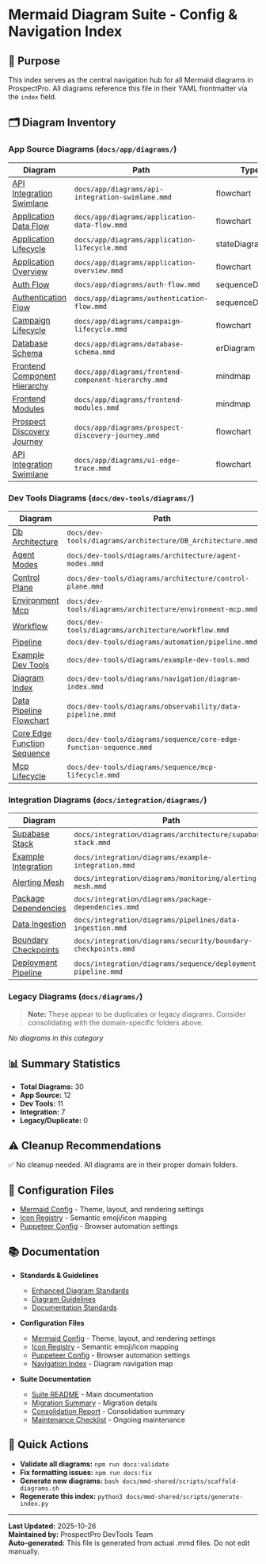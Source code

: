 # Mermaid Diagram Suite - Config & Navigation Index

## 📍 Purpose

This index serves as the central navigation hub for all Mermaid diagrams in ProspectPro. All diagrams reference this file in their YAML frontmatter via the `index` field.

## 🗂️ Diagram Inventory

### App Source Diagrams (`docs/app/diagrams/`)

| Diagram                                                                             | Path                                                 | Type            |
| ----------------------------------------------------------------------------------- | ---------------------------------------------------- | --------------- |
| [API Integration Swimlane](../../app/diagrams/api-integration-swimlane.mmd)         | `docs/app/diagrams/api-integration-swimlane.mmd`     | flowchart       |
| [Application Data Flow](../../app/diagrams/application-data-flow.mmd)               | `docs/app/diagrams/application-data-flow.mmd`        | flowchart       |
| [Application Lifecycle](../../app/diagrams/application-lifecycle.mmd)               | `docs/app/diagrams/application-lifecycle.mmd`        | stateDiagram-v2 |
| [Application Overview](../../app/diagrams/application-overview.mmd)                 | `docs/app/diagrams/application-overview.mmd`         | flowchart       |
| [Auth Flow](../../app/diagrams/auth-flow.mmd)                                       | `docs/app/diagrams/auth-flow.mmd`                    | sequenceDiagram |
| [Authentication Flow](../../app/diagrams/authentication-flow.mmd)                   | `docs/app/diagrams/authentication-flow.mmd`          | sequenceDiagram |
| [Campaign Lifecycle](../../app/diagrams/campaign-lifecycle.mmd)                     | `docs/app/diagrams/campaign-lifecycle.mmd`           | flowchart       |
| [Database Schema](../../app/diagrams/database-schema.mmd)                           | `docs/app/diagrams/database-schema.mmd`              | erDiagram       |
| [Frontend Component Hierarchy](../../app/diagrams/frontend-component-hierarchy.mmd) | `docs/app/diagrams/frontend-component-hierarchy.mmd` | mindmap         |
| [Frontend Modules](../../app/diagrams/frontend-modules.mmd)                         | `docs/app/diagrams/frontend-modules.mmd`             | mindmap         |
| [Prospect Discovery Journey](../../app/diagrams/prospect-discovery-journey.mmd)     | `docs/app/diagrams/prospect-discovery-journey.mmd`   | flowchart       |
| [API Integration Swimlane](../../app/diagrams/ui-edge-trace.mmd)                    | `docs/app/diagrams/ui-edge-trace.mmd`                | flowchart       |

### Dev Tools Diagrams (`docs/dev-tools/diagrams/`)

| Diagram                                                                                          | Path                                                               | Type            |
| ------------------------------------------------------------------------------------------------ | ------------------------------------------------------------------ | --------------- |
| [Db Architecture](../../dev-tools/diagrams/architecture/DB_Architecture.mmd)                     | `docs/dev-tools/diagrams/architecture/DB_Architecture.mmd`         | erDiagram       |
| [Agent Modes](../../dev-tools/diagrams/architecture/agent-modes.mmd)                             | `docs/dev-tools/diagrams/architecture/agent-modes.mmd`             | flowchart       |
| [Control Plane](../../dev-tools/diagrams/architecture/control-plane.mmd)                         | `docs/dev-tools/diagrams/architecture/control-plane.mmd`           | graph           |
| [Environment Mcp](../../dev-tools/diagrams/architecture/environment-mcp.mmd)                     | `docs/dev-tools/diagrams/architecture/environment-mcp.mmd`         | flowchart       |
| [Workflow](../../dev-tools/diagrams/architecture/workflow.mmd)                                   | `docs/dev-tools/diagrams/architecture/workflow.mmd`                | flowchart       |
| [Pipeline](../../dev-tools/diagrams/automation/pipeline.mmd)                                     | `docs/dev-tools/diagrams/automation/pipeline.mmd`                  | flowchart       |
| [Example Dev Tools](../../dev-tools/diagrams/example-dev-tools.mmd)                              | `docs/dev-tools/diagrams/example-dev-tools.mmd`                    | graph           |
| [Diagram Index](../../dev-tools/diagrams/navigation/diagram-index.mmd)                           | `docs/dev-tools/diagrams/navigation/diagram-index.mmd`             | graph           |
| [Data Pipeline Flowchart](../../dev-tools/diagrams/observability/data-pipeline.mmd)              | `docs/dev-tools/diagrams/observability/data-pipeline.mmd`          | flowchart       |
| [Core Edge Function Sequence](../../dev-tools/diagrams/sequence/core-edge-function-sequence.mmd) | `docs/dev-tools/diagrams/sequence/core-edge-function-sequence.mmd` | sequenceDiagram |
| [Mcp Lifecycle](../../dev-tools/diagrams/sequence/mcp-lifecycle.mmd)                             | `docs/dev-tools/diagrams/sequence/mcp-lifecycle.mmd`               | sequenceDiagram |

### Integration Diagrams (`docs/integration/diagrams/`)

| Diagram                                                                              | Path                                                          | Type            |
| ------------------------------------------------------------------------------------ | ------------------------------------------------------------- | --------------- |
| [Supabase Stack](../../integration/diagrams/architecture/supabase-stack.mmd)         | `docs/integration/diagrams/architecture/supabase-stack.mmd`   | flowchart       |
| [Example Integration](../../integration/diagrams/example-integration.mmd)            | `docs/integration/diagrams/example-integration.mmd`           | graph           |
| [Alerting Mesh](../../integration/diagrams/monitoring/alerting-mesh.mmd)             | `docs/integration/diagrams/monitoring/alerting-mesh.mmd`      | graph           |
| [Package Dependencies](../../integration/diagrams/package-dependencies.mmd)          | `docs/integration/diagrams/package-dependencies.mmd`          | flowchart       |
| [Data Ingestion](../../integration/diagrams/pipelines/data-ingestion.mmd)            | `docs/integration/diagrams/pipelines/data-ingestion.mmd`      | flowchart       |
| [Boundary Checkpoints](../../integration/diagrams/security/boundary-checkpoints.mmd) | `docs/integration/diagrams/security/boundary-checkpoints.mmd` | flowchart       |
| [Deployment Pipeline](../../integration/diagrams/sequence/deployment-pipeline.mmd)   | `docs/integration/diagrams/sequence/deployment-pipeline.mmd`  | sequenceDiagram |

### Legacy Diagrams (`docs/diagrams/`)

> **Note:** These appear to be duplicates or legacy diagrams. Consider consolidating with the domain-specific folders above.

_No diagrams in this category_

## 📊 Summary Statistics

- **Total Diagrams:** 30
- **App Source:** 12
- **Dev Tools:** 11
- **Integration:** 7
- **Legacy/Duplicate:** 0

## ⚠️ Cleanup Recommendations

✅ No cleanup needed. All diagrams are in their proper domain folders.

## 🔧 Configuration Files

- [Mermaid Config](./mermaid.config.json) - Theme, layout, and rendering settings
- [Icon Registry](./icon-registry.json) - Semantic emoji/icon mapping
- [Puppeteer Config](./puppeteer.config.json) - Browser automation settings

## 📚 Documentation

- **Standards & Guidelines**

  - [Enhanced Diagram Standards](../guidelines/enhanced-diagram-standards.md)
  - [Diagram Guidelines](../guidelines/diagram-guidelines.md)
  - [Documentation Standards](../guidelines/DOCUMENTATION_STANDARDS.md)

- **Configuration Files**

  - [Mermaid Config](./mermaid.config.json) - Theme, layout, and rendering settings
  - [Icon Registry](./icon-registry.json) - Semantic emoji/icon mapping
  - [Puppeteer Config](./puppeteer.config.json) - Browser automation settings
  - [Navigation Index](./navigation-index.md) - Diagram navigation map

- **Suite Documentation**
  - [Suite README](../README.md) - Main documentation
  - [Migration Summary](../../shared/mermaid/MIGRATION_SUMMARY.md) - Migration details
  - [Consolidation Report](../../shared/mermaid/CONSOLIDATION_REPORT.md) - Consolidation summary
  - [Maintenance Checklist](../../shared/mermaid/MAINTENANCE_CHECKLIST.md) - Ongoing maintenance

## 🚀 Quick Actions

- **Validate all diagrams:** `npm run docs:validate`
- **Fix formatting issues:** `npm run docs:fix`
- **Generate new diagrams:** `bash docs/mmd-shared/scripts/scaffold-diagrams.sh`
- **Regenerate this index:** `python3 docs/mmd-shared/scripts/generate-index.py`

---

**Last Updated:** 2025-10-26  
**Maintained by:** ProspectPro DevTools Team  
**Auto-generated:** This file is generated from actual .mmd files. Do not edit manually.
